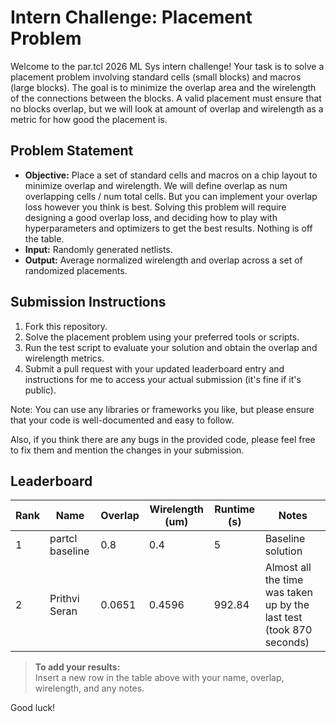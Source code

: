 # Intern Challenge: Placement Problem

Welcome to the par.tcl 2026 ML Sys intern challenge! Your task is to solve a placement problem involving standard cells (small blocks) and macros (large blocks). The goal is to minimize the overlap area and the wirelength of the connections between the blocks. A valid placement must ensure that no blocks overlap, but we will look at amount of overlap and wirelength as a metric for how good the placement is.

## Problem Statement

- **Objective:** Place a set of standard cells and macros on a chip layout to minimize overlap and wirelength. We will define overlap as num overlapping cells / num total cells. But you can implement your overlap loss however you think is best. Solving this problem will require designing a good overlap loss, and deciding how to play with hyperparameters and optimizers to get the best results. Nothing is off the table. 
- **Input:** Randomly generated netlists.
- **Output:** Average normalized wirelength and overlap across a set of randomized placements.

## Submission Instructions

1. Fork this repository.
2. Solve the placement problem using your preferred tools or scripts.
3. Run the test script to evaluate your solution and obtain the overlap and wirelength metrics.
4. Submit a pull request with your updated leaderboard entry and instructions for me to access your actual submission (it's fine if it's public).

Note: You can use any libraries or frameworks you like, but please ensure that your code is well-documented and easy to follow.

Also, if you think there are any bugs in the provided code, please feel free to fix them and mention the changes in your submission.


## Leaderboard

| Rank | Name            | Overlap     | Wirelength (um) | Runtime (s) | Notes                |
|------|-----------------|-------------|-----------------|-------------|----------------------|
| 1    | partcl baseline | 0.8         | 0.4             | 5           | Baseline solution    |
| 2    | Prithvi Seran   | 0.0651      | 0.4596          | 992.84      | Almost all the time was taken up by the last test (took 870 seconds)|

> **To add your results:**  
> Insert a new row in the table above with your name, overlap, wirelength, and any notes.

Good luck!